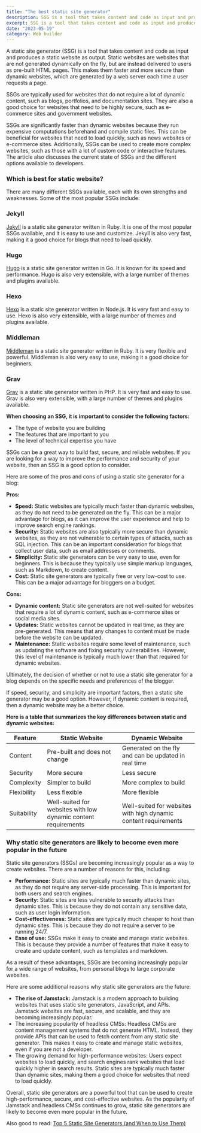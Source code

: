 ```yaml
---
title: "The best static site generator"
description: SSG is a tool that takes content and code as input and produces a static website as output
excerpt: SSG is a tool that takes content and code as input and produces a static website as output
date: "2023-05-19"
category: Web builder
---
```


A static site generator (SSG) is a tool that takes content and code as input and produces a static website as output. Static websites are websites that are not generated dynamically on the fly, but are instead delivered to users as pre-built HTML pages. This makes them faster and more secure than dynamic websites, which are generated by a web server each time a user requests a page.

SSGs are typically used for websites that do not require a lot of dynamic content, such as blogs, portfolios, and documentation sites. They are also a good choice for websites that need to be highly secure, such as e-commerce sites and government websites.

SSGs are significantly faster than dynamic websites because they run expensive computations beforehand and compile static files. This can be beneficial for websites that need to load quickly, such as news websites or e-commerce sites. Additionally, SSGs can be used to create more complex websites, such as those with a lot of custom code or interactive features. The article also discusses the current state of SSGs and the different options available to developers.

### Which is best for static website?

There are many different SSGs available, each with its own strengths and weaknesses. Some of the most popular SSGs include:

### Jekyll

[Jekyll](https://jekyllrb.com/) is a static site generator written in Ruby. It is one of the most popular SSGs available, and it is easy to use and customize. Jekyll is also very fast, making it a good choice for blogs that need to load quickly.

### Hugo

[Hugo](https://gohugo.io/) is a static site generator written in Go. It is known for its speed and performance. Hugo is also very extensible, with a large number of themes and plugins available.

### Hexo

[Hexo](https://hexo.io/) is a static site generator written in Node.js. It is very fast and easy to use. Hexo is also very extensible, with a large number of themes and plugins available.

### Middleman

[Middleman](https://middlemanapp.com/) is a static site generator written in Ruby. It is very flexible and powerful. Middleman is also very easy to use, making it a good choice for beginners.

### Grav

[Grav](https://getgrav.org/) is a static site generator written in PHP. It is very fast and easy to use. Grav is also very extensible, with a large number of themes and plugins available.

**When choosing an SSG, it is important to consider the following factors:**

- The type of website you are building
- The features that are important to you
- The level of technical expertise you have

SSGs can be a great way to build fast, secure, and reliable websites. If you are looking for a way to improve the performance and security of your website, then an SSG is a good option to consider.

Here are some of the pros and cons of using a static site generator for a blog:

**Pros:**

- **Speed:** Static websites are typically much faster than dynamic websites, as they do not need to be generated on the fly. This can be a major advantage for blogs, as it can improve the user experience and help to improve search engine rankings.
- **Security:** Static websites are also typically more secure than dynamic websites, as they are not vulnerable to certain types of attacks, such as SQL injection. This can be an important consideration for blogs that collect user data, such as email addresses or comments.
- **Simplicity:** Static site generators can be very easy to use, even for beginners. This is because they typically use simple markup languages, such as Markdown, to create content.
- **Cost:** Static site generators are typically free or very low-cost to use. This can be a major advantage for bloggers on a budget.

**Cons:**

- **Dynamic content:** Static site generators are not well-suited for websites that require a lot of dynamic content, such as e-commerce sites or social media sites.
- **Updates:** Static websites cannot be updated in real time, as they are pre-generated. This means that any changes to content must be made before the website can be updated.
- **Maintenance:** Static websites require some level of maintenance, such as updating the software and fixing security vulnerabilities. However, this level of maintenance is typically much lower than that required for dynamic websites.

Ultimately, the decision of whether or not to use a static site generator for a blog depends on the specific needs and preferences of the blogger.

If speed, security, and simplicity are important factors, then a static site generator may be a good option. However, if dynamic content is required, then a dynamic website may be a better choice.

**Here is a table that summarizes the key differences between static and dynamic websites:**

| Feature | Static Website | Dynamic Website |
| --- | --- | --- |
| Content | Pre-built and does not change | Generated on the fly and can be updated in real time |
| Security | More secure | Less secure |
| Complexity | Simpler to build | More complex to build |
| Flexibility | Less flexible | More flexible |
| Suitability | Well-suited for websites with low dynamic content requirements | Well-suited for websites with high dynamic content requirements |

### Why static site generators are likely to become even more popular in the future

Static site generators (SSGs) are becoming increasingly popular as a way to create websites. There are a number of reasons for this, including:

- **Performance:** Static sites are typically much faster than dynamic sites, as they do not require any server-side processing. This is important for both users and search engines.
- **Security:** Static sites are less vulnerable to security attacks than dynamic sites. This is because they do not contain any sensitive data, such as user login information.
- **Cost-effectiveness:** Static sites are typically much cheaper to host than dynamic sites. This is because they do not require a server to be running 24/7.
- **Ease of use:** SSGs make it easy to create and manage static websites. This is because they provide a number of features that make it easy to create and update content, such as templates and markdown.

As a result of these advantages, SSGs are becoming increasingly popular for a wide range of websites, from personal blogs to large corporate websites.

Here are some additional reasons why static site generators are the future:

- **The rise of Jamstack:** Jamstack is a modern approach to building websites that uses static site generators, JavaScript, and APIs. Jamstack websites are fast, secure, and scalable, and they are becoming increasingly popular.
- The increasing popularity of headless CMSs: Headless CMSs are content management systems that do not generate HTML. Instead, they provide APIs that can be used to fetch content from any static site generator. This makes it easy to create and manage static websites, even if you are not a developer.
- The growing demand for high-performance websites: Users expect websites to load quickly, and search engines rank websites that load quickly higher in search results. Static sites are typically much faster than dynamic sites, making them a good choice for websites that need to load quickly.

Overall, static site generators are a powerful tool that can be used to create high-performance, secure, and cost-effective websites. As the popularity of Jamstack and headless CMSs continues to grow, static site generators are likely to become even more popular in the future.

Also good to read: [Top 5 Static Site Generators (and When to Use Them)](https://kinsta.com/blog/static-site-generator/)
